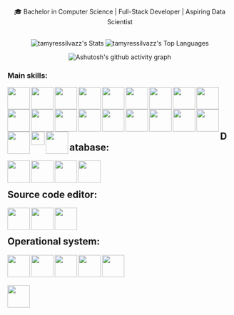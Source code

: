  
<div align="center">
  🎓 Bachelor in Computer Science | Full-Stack Developer | Aspiring Data Scientist
	<br><br>
	
  ![tamyressilvazz's Stats](https://github-readme-stats.vercel.app/api?username=tamyressilvazz&theme=buefy&show_icons=true&hide_border=true&count_private=true)
  ![tamyressilvazz's Top Languages](https://github-readme-stats.vercel.app/api/top-langs/?username=tamyressilvazz&theme=buefy&show_icons=true&hide_border=true&layout=compact)
	
</div>

<div align="center" >
  
![Ashutosh's github activity graph](https://ssr-contributions-svg.vercel.app/_/tamyressilvazz?chart=3dbar&gap=0.5&scale=2&gradient=true&animation=wave&animation_duration=1&animation_delay=0.05&animation_amplitude=20&animation_frequency=0.5&animation_wave_center=10_0&format=svg&weeks=30&theme=pink&white=true) 
</div>


### Main skills:
<div align="left"> 
  
<img align="left" height="50" width="50" src="https://github.com/tamyressilvazz/tamyressilvazz/assets/74621120/dd716bbf-ffeb-4a06-964a-064049124f70">

<img align="left" height="50" width="50" src="https://github.com/tamyressilvazz/tamyressilvazz/assets/74621120/114ef4d6-249d-4df6-b9a4-eed411e56fe8">

<img align="left" height="50" width="50" src="https://github.com/tamyressilvazz/tamyressilvazz/assets/74621120/bcd0c2f8-c890-4a42-84df-56151acdb578">

<img align="left" height="50" width="50" src="https://github.com/tamyressilvazz/tamyressilvazz/assets/74621120/75d86214-cab1-4f8c-a0f2-87301336affc">

<img align="left" height="50" width="50" src="https://github.com/tamyressilvazz/tamyressilvazz/assets/74621120/be20dfcf-fcf3-437e-ae1b-5c4a381db0d8">

<img align="left" height="50" width="50" src="https://github.com/tamyressilvazz/tamyressilvazz/assets/74621120/42a5172a-244f-4223-9bb6-a36ef46d0d23">

<img align="left" height="50" width="50" src="https://github.com/tamyressilvazz/tamyressilvazz/assets/74621120/da319d02-9913-42e6-b927-6a6e6bda0ec9">

<img align="left" height="50" width="50" src="https://github.com/tamyressilvazz/tamyressilvazz/assets/74621120/fd0b5107-1dd0-4fae-91cb-d565fd96e3b4">

<img align="left" height="50" width="50" src="https://github.com/tamyressilvazz/tamyressilvazz/assets/74621120/d0464445-3713-4a88-af14-0f8dee40dadc">

<img align="left" height="50" width="50" src="https://github.com/tamyressilvazz/tamyressilvazz/assets/74621120/0fff7422-5166-4706-a8bb-db1f315597d0">

<img align="left" height="50" width="50" src="https://github.com/tamyressilvazz/tamyressilvazz/assets/74621120/43c6dffe-b8aa-4632-be69-3f4502bfa3ee">

<img align="left" height="50" width="50" src="https://github.com/tamyressilvazz/tamyressilvazz/assets/74621120/53e8f314-967d-447d-8421-cab649f16238">

<img align="left" height="50" width="50" src="https://github.com/tamyressilvazz/tamyressilvazz/assets/74621120/b8ad767a-8895-463b-9f3a-a738a0deb249">

<img align="left" height="50" width="50" src="https://github.com/tamyressilvazz/tamyressilvazz/assets/74621120/01c03186-1c39-4b71-97cb-a27e74d12ee3">

<img align="left" height="50" width="50" src="https://github.com/tamyressilvazz/tamyressilvazz/assets/74621120/3e92b983-ddbb-4288-9287-cf574fc59b0c">

<img align="left" height="50" width="50" src="https://github.com/tamyressilvazz/tamyressilvazz/assets/74621120/d815719e-04d8-4546-bd34-3845c56c0fea">

<img align="left" height="50" width="50" src="https://github.com/tamyressilvazz/tamyressilvazz/assets/74621120/158e5e7e-b62b-4822-821d-e6ba648a220d">

<img align="left" height="50" width="50" src="https://github.com/tamyressilvazz/tamyressilvazz/assets/74621120/a6f9a1a9-2baa-471d-baab-ef0c8421d949">

<img align="left" height="50" width="50" src="https://github.com/tamyressilvazz/tamyressilvazz/assets/74621120/69dd8f76-7be1-4488-8a53-03e8abaef75b">

<img align="left" height="30" width="30" src="https://github.com/user-attachments/assets/0f0e1d47-5aa9-43f8-b6df-343fef2302c0">

<img align="left" height="50" width="50" src="https://github.com/user-attachments/assets/91ffc4e6-c44c-45d5-80a2-e08535658c54">
<br>
<br>
</div>
<br>
<br>

## Database:
<div align="left"> 
	<img align="left" height="50" width="50" src="https://github.com/tamyressilvazz/tamyressilvazz/assets/74621120/78185d7e-e56b-4382-96c3-2b13c81f444b">
	<img align="left" height="50" width="50" src="https://github.com/tamyressilvazz/tamyressilvazz/assets/74621120/d19215b3-855a-4a28-a9f6-729e8833a084">
	<img align="left" height="50" width="50" src="https://github.com/tamyressilvazz/tamyressilvazz/assets/74621120/ba8bae5c-4d25-4ed4-a5e7-d85fb3803964">
	<img align="left" height="50" width="50" src="https://github.com/tamyressilvazz/tamyressilvazz/assets/74621120/1b1e99b0-0a8b-469e-a6bd-e5924b08491a">
	<br>
	<br>
</div>

## Source code editor:
<div align="left"> 
	<img align="left" height="50" width="50" src="https://github.com/tamyressilvazz/tamyressilvazz/assets/74621120/a3d643ec-0145-471a-845f-514870c6018f">
	<img align="left" height="50" width="50" src="https://github.com/tamyressilvazz/tamyressilvazz/assets/74621120/2ae25cd3-1c14-43a1-97c9-f35977f34205">
	<img align="left" height="50" width="50" src="https://github.com/tamyressilvazz/tamyressilvazz/assets/74621120/846ac163-791a-4ed4-8169-de80055bd447">
	<br>
	<br>
</div>

## Operational system:
<div align="left"> 
	<img align="left" height="50" width="50" src="https://github.com/tamyressilvazz/tamyressilvazz/assets/74621120/6277cf93-bf60-430d-925b-0af1b2203c47">
	<img align="left" height="50" width="50" src="https://github.com/tamyressilvazz/tamyressilvazz/assets/74621120/eef6341e-2fe1-49b7-a1cf-9069babecb07">
	<img align="left" height="50" width="50" src="https://github.com/tamyressilvazz/tamyressilvazz/assets/74621120/ee23f0c0-bb35-4772-bea0-1d831b3ec10b">
	<img align="left" height="50" width="50" src="https://github.com/tamyressilvazz/tamyressilvazz/assets/74621120/9d8639d1-9a5b-47e7-a5f1-f17357133ae3">
	<img align="left" height="50" width="50" src="https://github.com/tamyressilvazz/tamyressilvazz/assets/74621120/c68d1959-c7eb-457f-8300-08790bc93742">
	<br>
	<br>
</div>
<br>
<br>
<img align="left" height="50" width="50" src="https://github.com/tamyressilvazz/tamyressilvazz/assets/74621120/77fb58da-a3fc-44a0-b9da-10db9203e156">


